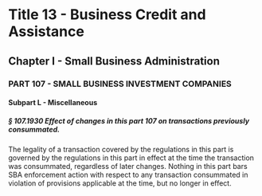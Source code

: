 
# Title 13 - Business Credit and Assistance
## Chapter I - Small Business Administration
### PART 107 - SMALL BUSINESS INVESTMENT COMPANIES
#### Subpart L - Miscellaneous
##### § 107.1930 Effect of changes in this part 107 on transactions previously consummated.

The legality of a transaction covered by the regulations in this part is governed by the regulations in this part in effect at the time the transaction was consummated, regardless of later changes. Nothing in this part bars SBA enforcement action with respect to any transaction consummated in violation of provisions applicable at the time, but no longer in effect.
